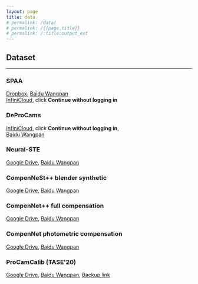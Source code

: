 ```yaml
---
layout: page
title: data
# permalink: /data/
# permalink: /{{page.title}}
# permalink: /:title:output_ext
---
```

## Dataset
---

### SPAA
[Dropbox](https://www.dropbox.com/s/aeay7zp2v91pefn/spaa_dataset.zip?dl=0), 
[Baidu Wangpan](https://pan.baidu.com/s/1nPWTbdZPs6ciLJK6cEOj9w?pwd=72in)  
[InfiniCloud](https://higa.teracloud.jp/share/11e1d02c505a0b39), click **Continue without logging in**


### DeProCams
[InfiniCloud](https://higa.teracloud.jp/share/11e101e1107048c7), click **Continue without logging in**,  
[Baidu Wangpan](https://pan.baidu.com/s/1xSOQAZ7a0uEcCKxi32BH6g?pwd=e1qq)

### Neural-STE
[Google Drive](https://drive.google.com/file/d/1_c1O2NOcKXK_fiYwaWo-CeKBZj2gE6Ax/view?usp=sharing), 
[Baidu Wangpan](https://pan.baidu.com/s/1uQohSlW4b7Ccn3XtVrh_mA?pwd=6pgf)

### CompenNeSt++ blender synthetic
[Google Drive](https://drive.google.com/file/d/1UMTrXg6iySzhl8OSMZKL8zQmIFe102-n/view?usp=sharing), 
[Baidu Wangpan](https://pan.baidu.com/s/1KGqeMENxjFO077grQG_u_Q?pwd=yn94)

### CompenNet++ full compensation

[Google Drive](https://drive.google.com/file/d/1XK6jzNvLwbc-XFg3IU_KpJMT4yB_3JVS/view?usp=sharing), 
[Baidu Wangpan](https://pan.baidu.com/s/1a_fLDWOBmnk3WZucwXb-qg?pwd=hwxq)

### CompenNet photometric compensation

[Google Drive](https://drive.google.com/file/d/1gUTWZLfiGRBgOnZe66ik-m315h4h0gPt/view?usp=sharing), 
[Baidu Wangpan](https://pan.baidu.com/s/1mRdMa_dgA1RUIDKNpMZXGg?pwd=iss7)

### ProCamCalib (TASE'20)
[Google Drive](https://drive.google.com/file/d/1YnLe1yykjdgFEShC4NbtBnKFDaupnvtu/view?usp=sharing), 
[Baidu Wangpan](https://pan.baidu.com/s/1D4u4W6f4oMZOIqMAk8TY4A?pwd=h5rz), 
[Backup link](http://vision.cs.stonybrook.edu/~bingyao/pub/data/calibration/6-3-19.zip)
